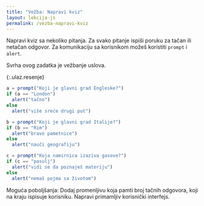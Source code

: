 ```yaml
---
title: "Vežba: Napravi kviz"
layout: lekcija-js
permalink: /vezba-napravi-kviz
---
```


Napravi kviz sa nekoliko pitanja. Za svako pitanje ispiši poruku za tačan ili netačan odgovor. Za komunikaciju sa korisnikom možeš koristiti `prompt` i `alert`.

Svrha ovog zadatka je vežbanje uslova.

{:.ulaz.resenje}
```js
a = prompt("Koji je glavni grad Engleske?")
if (a == "London")
  alert("tačno")
else
  alert("više sreće drugi put")

b = prompt("Koji je glavni grad Italije?")
if (b == "Rim")
  alert("bravo pametnice")
else
  alert("nauči geografiju")

c = prompt("Koja namirnica izaziva gasove?")
if (c == "pasulj")
  alert("vidi se da poznaješ materiju")
else
  alert("nemaš pojma sa životom")
```

Moguća poboljšanja: Dodaj promenljivu koja pamti broj tačnih odgovora, koji na kraju ispisuje korisniku. Napravi primamljiv korisnički interfejs.